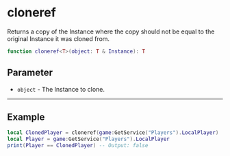 # cloneref

Returns a copy of the Instance where the copy should not be equal to the original Instance it was cloned from.

```lua
function cloneref<T>(object: T & Instance): T
```

## Parameter

* `object` - The Instance to clone.

***

## Example

```lua
local ClonedPlayer = cloneref(game:GetService("Players").LocalPlayer)
local Player = game:GetService("Players").LocalPlayer
print(Player == ClonedPlayer) -- Output: false
```
